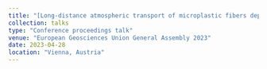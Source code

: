 ```yaml
---
title: "[Long-distance atmospheric transport of microplastic fibers depends on their shapes](https://meetingorganizer.copernicus.org/EGU23/EGU23-3454.html)"
collection: talks
type: "Conference proceedings talk"
venue: "European Geosciences Union General Assembly 2023"
date: 2023-04-28
location: "Vienna, Austria"
---
```

